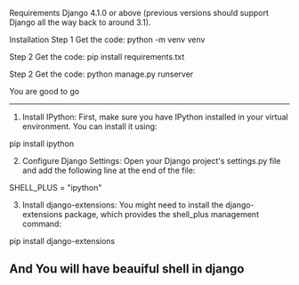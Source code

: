 Requirements 
Django 4.1.0 or above (previous versions should support Django all the way back to around 3.1).

Installation
Step 1 
Get the code: python -m venv venv

Step 2
Get the code: pip install requirements.txt

Step 2
Get the code: python manage.py runserver 


You are good to go

-------------------------------------------------------------------------------------------------
1. Install IPython:
First, make sure you have IPython installed in your virtual environment. You can install it using:

pip install ipython


2. Configure Django Settings:
Open your Django project's settings.py file and add the following line at the end of the file:

SHELL_PLUS = "ipython"


3. Install django-extensions:
You might need to install the django-extensions package, which provides the shell_plus management command:

pip install django-extensions


And You will have beauiful shell in django
-------------------------------------------------------------------------------------------------